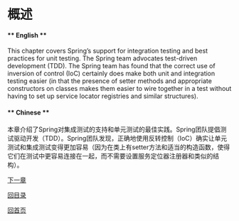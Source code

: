# 概述

<!-- tabs:start -->

#### ** English **

This chapter covers Spring’s support for integration testing and best practices for unit testing. The Spring team advocates test-driven development (TDD). The Spring team has found that the correct use of inversion of control (IoC) certainly does make both unit and integration testing easier (in that the presence of setter methods and appropriate constructors on classes makes them easier to wire together in a test without having to set up service locator registries and similar structures).
#### ** Chinese **

本章介绍了Spring对集成测试的支持和单元测试的最佳实践。Spring团队提倡测试驱动开发（TDD）。Spring团队发现，正确地使用反转控制（IoC）确实让单元测试和集成测试变得更加容易（因为在类上有setter方法和适当的构造函数，使得它们在测试中更容易连接在一起，而不需要设置服务定位器注册器和类似的结构）。
<!-- tabs:end -->




[下一章](Spring-Framework-5.2.6.RELEASE/Testing/1.%20Introduction%20to%20Spring%20Testing.md)

[回目录](Spring-Framework-5.2.6.RELEASE/summary.md)

[回首页](/README)
